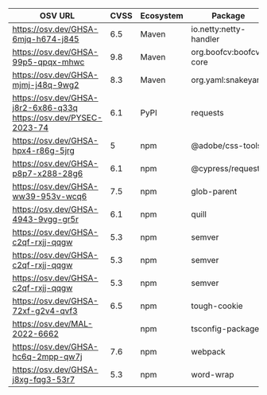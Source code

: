 <!--\n  ~ Licensed to the Apache Software Foundation (ASF) under one or more\n  ~ contributor license agreements.  See the NOTICE file distributed with\n  ~ this work for additional information regarding copyright ownership.\n  ~ The ASF licenses this file to You under the Apache License, Version 2.0\n  ~ (the "License"); you may not use this file except in compliance with\n  ~ the License.  You may obtain a copy of the License at\n  ~\n  ~    http://www.apache.org/licenses/LICENSE-2.0\n  ~\n  ~ Unless required by applicable law or agreed to in writing, software\n  ~ distributed under the License is distributed on an "AS IS" BASIS,\n  ~ WITHOUT WARRANTIES OR CONDITIONS OF ANY KIND, either express or implied.\n  ~ See the License for the specific language governing permissions and\n  ~ limitations under the License.\n  ~\n  -->
| OSV URL | CVSS | Ecosystem | Package | Version | Source |
| --- | --- | --- | --- | --- | --- |
| https://osv.dev/GHSA-6mjq-h674-j845 | 6.5 | Maven | io.netty:netty-handler | 4.1.72.Final | pom.xml |
| https://osv.dev/GHSA-99p5-qpqx-mhwc | 9.8 | Maven | org.boofcv:boofcv-core | 0.42 | pom.xml |
| https://osv.dev/GHSA-mjmj-j48q-9wg2 | 8.3 | Maven | org.yaml:snakeyaml | 1.33 | pom.xml |
| https://osv.dev/GHSA-j8r2-6x86-q33q<br/>https://osv.dev/PYSEC-2023-74 | 6.1 | PyPI | requests | 2.24.0 | streampipes-wrapper-python/requirements.txt |
| https://osv.dev/GHSA-hpx4-r86g-5jrg | 5 | npm | @adobe/css-tools | 4.0.1 | ui/package-lock.json |
| https://osv.dev/GHSA-p8p7-x288-28g6 | 6.1 | npm | @cypress/request | 2.88.10 | ui/package-lock.json |
| https://osv.dev/GHSA-ww39-953v-wcq6 | 7.5 | npm | glob-parent | 3.1.0 | ui/package-lock.json |
| https://osv.dev/GHSA-4943-9vgg-gr5r | 6.1 | npm | quill | 1.3.7 | ui/package-lock.json |
| https://osv.dev/GHSA-c2qf-rxjj-qqgw | 5.3 | npm | semver | 5.7.1 | ui/package-lock.json |
| https://osv.dev/GHSA-c2qf-rxjj-qqgw | 5.3 | npm | semver | 6.3.0 | ui/package-lock.json |
| https://osv.dev/GHSA-c2qf-rxjj-qqgw | 5.3 | npm | semver | 7.3.7 | ui/package-lock.json |
| https://osv.dev/GHSA-72xf-g2v4-qvf3 | 6.5 | npm | tough-cookie | 2.5.0 | ui/package-lock.json |
| https://osv.dev/MAL-2022-6662 |  | npm | tsconfig-package | 7.0.0 | ui/package-lock.json |
| https://osv.dev/GHSA-hc6q-2mpp-qw7j | 7.6 | npm | webpack | 5.74.0 | ui/package-lock.json |
| https://osv.dev/GHSA-j8xg-fqg3-53r7 | 5.3 | npm | word-wrap | 1.2.3 | ui/package-lock.json |

